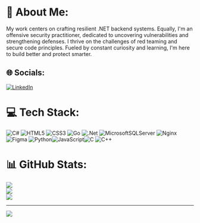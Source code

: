 # 💫 About Me:
My work centers on crafting resilient .NET backend systems. Equally, I'm an offensive security practitioner, dedicated to uncovering vulnerabilities and strengthening defenses. I thrive on the challenges of red teaming and secure code principles. Fueled by constant curiosity and learning, I'm here to build better and protect smarter.


## 🌐 Socials:
[![LinkedIn](https://img.shields.io/badge/LinkedIn-%230077B5.svg?logo=linkedin&logoColor=white)](https://linkedin.com/in/iamhalfbot) 

# 💻 Tech Stack:
![C#](https://img.shields.io/badge/c%23-%23239120.svg?style=for-the-badge&logo=csharp&logoColor=white) ![HTML5](https://img.shields.io/badge/html5-%23E34F26.svg?style=for-the-badge&logo=html5&logoColor=white) ![CSS3](https://img.shields.io/badge/css3-%231572B6.svg?style=for-the-badge&logo=css3&logoColor=white) ![Go](https://img.shields.io/badge/go-%2300ADD8.svg?style=for-the-badge&logo=go&logoColor=white) ![.Net](https://img.shields.io/badge/.NET-5C2D91?style=for-the-badge&logo=.net&logoColor=white) ![MicrosoftSQLServer](https://img.shields.io/badge/Microsoft%20SQL%20Server-CC2927?style=for-the-badge&logo=microsoft%20sql%20server&logoColor=white) ![Nginx](https://img.shields.io/badge/nginx-%23009639.svg?style=for-the-badge&logo=nginx&logoColor=white) ![Figma](https://img.shields.io/badge/figma-%23F24E1E.svg?style=for-the-badge&logo=figma&logoColor=white) ![Python](https://img.shields.io/badge/python-3670A0?style=for-the-badge&logo=python&logoColor=ffdd54)![JavaScript](https://img.shields.io/badge/javascript-%23323330.svg?style=for-the-badge&logo=javascript&logoColor=%23F7DF1E)![C](https://img.shields.io/badge/c-%2300599C.svg?style=for-the-badge&logo=c&logoColor=white) ![C++](https://img.shields.io/badge/c++-%2300599C.svg?style=for-the-badge&logo=c%2B%2B&logoColor=white)

# 📊 GitHub Stats:
![](https://github-readme-stats.vercel.app/api?username=iAmHalfBot&theme=dark&hide_border=true&include_all_commits=false&count_private=false)<br/>
![](https://nirzak-streak-stats.vercel.app/?user=iAmHalfBot&theme=dark&hide_border=true)<br/>
![](https://github-readme-stats.vercel.app/api/top-langs/?username=iAmHalfBot&theme=dark&hide_border=true&include_all_commits=false&count_private=false&layout=compact)

---
[![](https://visitcount.itsvg.in/api?id=iAmHalfBot&icon=0&color=0)](https://visitcount.itsvg.in)

<!-- Proudly created with GPRM ( https://gprm.itsvg.in ) -->
